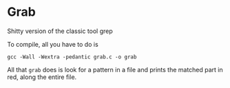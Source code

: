 # Grab
Shitty version of the classic tool grep

To compile, all you have to do is
```
gcc -Wall -Wextra -pedantic grab.c -o grab
```

All that `grab` does is look for a pattern in a file and prints the matched part in red, along the entire file.
